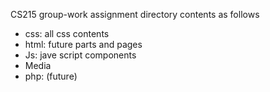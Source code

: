 CS215 group-work assignment
directory contents as follows
 - css: all css contents
 - html: future parts and pages
 - Js: jave script components
 - Media
 - php: (future)

